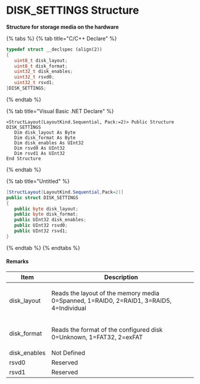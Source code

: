 # DISK\_SETTINGS Structure

**Structure for storage media on the hardware**

{% tabs %}
{% tab title="C/C++ Declare" %}
```cpp
typedef struct __declspec (align(2))
{
   uint8_t disk_layout;
   uint8_t disk_format;
   uint32_t disk_enables;
   uint32_t rsvd0;
   uint32_t rsvd1;
}DISK_SETTINGS;
```
{% endtab %}

{% tab title="Visual Basic .NET Declare" %}
```vbnet
<StructLayout(LayoutKind.Sequential, Pack:=2)> Public Structure DISK_SETTINGS
   Dim disk_layout As Byte
   Dim disk_format As Byte
   Dim disk_enables As UInt32
   Dim rsvd0 As UInt32
   Dim rsvd1 As UInt32
End Structure
```
{% endtab %}

{% tab title="Untitled" %}
```csharp
[StructLayout(LayoutKind.Sequential,Pack=2)]
public struct DISK_SETTINGS
{
   public byte disk_layout;
   public byte disk_format;
   public UInt32 disk_enables;
   public UInt32 rsvd0;
   public UInt32 rsvd1;
}
```
{% endtab %}
{% endtabs %}

#### Remarks

| Item          | Description                                                                                       |
| ------------- | ------------------------------------------------------------------------------------------------- |
| disk\_layout  | <p>Reads the layout of the memory media<br>0=Spanned, 1=RAID0, 2=RAID1, 3=RAID5, 4=Individual</p> |
| disk\_format  | <p>Reads the format of the configured disk<br>0=Unknown, 1=FAT32, 2=exFAT</p>                     |
| disk\_enables | Not Defined                                                                                       |
| rsvd0         | Reserved                                                                                          |
| rsvd1         | Reserved                                                                                          |
